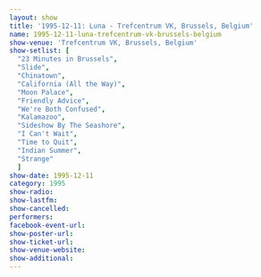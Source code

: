 ```yaml
---
layout: show
title: '1995-12-11: Luna - Trefcentrum VK, Brussels, Belgium'
name: 1995-12-11-luna-trefcentrum-vk-brussels-belgium
show-venue: 'Trefcentrum VK, Brussels, Belgium'
show-setlist: [
  "23 Minutes in Brussels",
  "Slide",
  "Chinatown",
  "California (All the Way)",
  "Moon Palace",
  "Friendly Advice",
  "We're Both Confused",
  "Kalamazoo",
  "Sideshow By The Seashore",
  "I Can't Wait",
  "Time to Quit",
  "Indian Summer",
  "Strange"
  ]
show-date: 1995-12-11
category: 1995
show-radio: 
show-lastfm: 
show-cancelled: 
performers: 
facebook-event-url: 
show-poster-url: 
show-ticket-url: 
show-venue-website: 
show-additional: 
---
```


